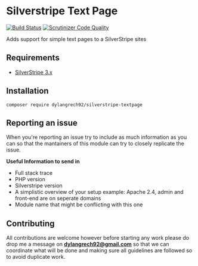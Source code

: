 Silverstripe Text Page
=================

[![Build Status](https://scrutinizer-ci.com/g/dylangrech92/silverstripe-textpage/badges/build.png?b=master)](https://scrutinizer-ci.com/g/dylangrech92/silverstripe-textpage/build-status/master)
[![Scrutinizer Code Quality](https://scrutinizer-ci.com/g/dylangrech92/silverstripe-textpage/badges/quality-score.png?b=master)](https://scrutinizer-ci.com/g/dylangrech92/silverstripe-textpage/?branch=master)

Adds support for simple text pages to a SilverStripe sites

## Requirements
- [SilverStripe 3.x](https://www.silverstripe.org/download/)


## Installation
```
composer require dylangrech92/silverstripe-textpage
```

## Reporting an issue
When you're reporting an issue try to include as much information as you can so that the mantainers of this module can
try to closely replicate the issue.

**Useful Information to send in**
- Full stack trace
- PHP version
- Silverstripe version
- A simplistic overview of your setup example: Apache 2.4, admin and front-end are on seperate domains
- Module name that might be conflicting with this one
 
## Contributing
All contributions are welcome however before starting any work please do drop me a message on **dylangrech92@gmail.com** 
so that we can coordinate what will be done and making sure all guidelines are followed so to avoid duplicate work.
 



